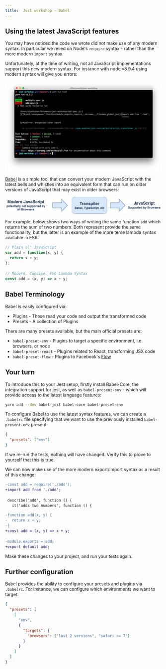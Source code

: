 ```yaml
---
title:  Jest workshop - Babel
---
```


## Using the latest JavaScript features

You may have noticed the code we wrote did not make use of any modern syntax. In particular
we relied on Node's `require` syntax - rather than the more modern `import` syntax.

Unfortunately, at the time of writing, not all JavaScript implementations support this new modern syntax.
For instance with node v8.9.4 using modern syntax will give you errors:

![](./without-babel.png "Example of the new modern import syntax failing to run on node v8.9.4")

[Babel](https://babeljs.io/) is a simple tool that can convert your modern JavaScript with the
latest bells and whistles into an equivalent form that can run on older versions of JavaScript
that may exist in older browsers:

![](./pipeline.png "Example of Modern source code being output to a transpiler such as babel, with the output being valid JavaScript that runs on legacy browsers")

For example, below shows two ways of writing the same function `add` which returns the sum of
two numbers. Both represent provide the same functionality, but the latter is an example
of the more terse lambda syntax available in ES6:

```javascript
// Plain ol' JavaScript
var add = function(x, y) {
  return x + y;
};

// Modern, Concise, ES6 Lambda Syntax
const add = (x, y) => x + y;
```

## Babel Terminology

Babel is easily configured via:

* Plugins - These read your code and output the transformed code
* Presets - A collection of Plugins

There are many presets available, but the main official presets are:

* `babel-preset-env` - Plugins to target a specific environment, i.e. browsers, or node
* `babel-preset-react` - Plugins related to React, transforming JSX code
* `babel-preset-flow` - Plugins to Facebook's [Flow](https://flow.org/)

## Your turn

To introduce this to your Jest setup, firstly install Babel-Core, the integration support for jest,
as well as `babel-present-env` - which will provide access to the latest language features:

```bash
yarn add --dev babel-jest babel-core babel-preset-env
```

To configure Babel to use the latest syntax features, we can create a `.babelrc` file specifying
that we want to use the previously installed `babel-present-env` present:

```json  {"title": ".babelrc"}
{
  "presets": ["env"]
}
```

If we re-run the tests, nothing will have changed. Verify this to prove to yourself that
this is true.

We can now make use of the more modern export/import syntax as a result of this change:

```diff {"title": "add.spec.js"}
-const add = require('./add');
+import add from './add';

 describe('add', function () {
   it('adds two numbers', function () {
```

```diff {"title": "add.js"}
-function add(x, y) {
-  return x + y;
-}
+const add = (x, y) => x + y;

-module.exports = add;
+export default add;
```

Make these changes to your project, and run your tests again.

## Further configuration

Babel provides the ability to configure your presets and plugins via `.babelrc`.
For instance, we can configure which environments we want to target:

```json  {"title": ".babelrc"}
{
  "presets": [
    [
      "env",
      {
        "targets": {
          "browsers": ["last 2 versions", "safari >= 7"]
        }
      }
    ]
  ]
}
```
